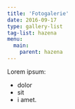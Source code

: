 ```yaml
---
title: 'Fotogalerie'
date: 2016-09-17
type: gallery-list
tag-list: hazena
menu:
  main:
    parent: hazena
---
```


Lorem ipsum:
* dolor
* sit
* i amet.